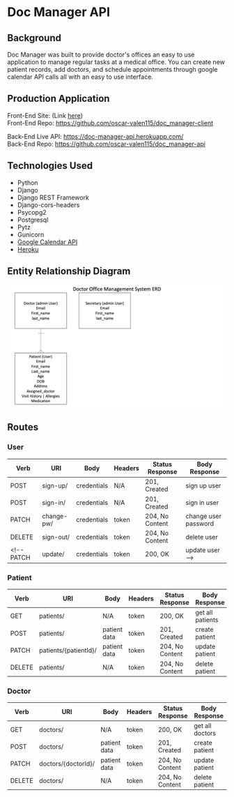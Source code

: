 # Doc Manager API

## Background
Doc Manager was built to provide doctor's offices an easy to use application to manage regular tasks at a medical office. You can create new patient records, add doctors, and schedule appointments through google calendar API calls all with an easy to use interface.

## Production Application
Front-End Site: (Link [here](https://oscar-valen115.github.io/doc_manager-client/))  
Front-End Repo: https://github.com/oscar-valen115/doc_manager-client  

Back-End Live API: https://doc-manager-api.herokuapp.com/  
Back-End Repo: https://github.com/oscar-valen115/doc_manager-api

## Technologies Used
- Python
- Django
- Django REST Framework
- Django-cors-headers
- Psycopg2
- Postgresql
- Pytz
- Gunicorn
- [Google Calendar API](https://developers.google.com/calendar)
- [Heroku](https://www.heroku.com)

## Entity Relationship Diagram  

![ERD](./staticfiles/admin/img/Capstone_Office_Assistant_ERD.jpg)

## Routes
### User

Verb | URI | Body | Headers | Status Response | Body Response
--- | --- | --- | --- | --- | ---
POST | sign-up/ | credentials | N/A | 201, Created | sign up user
POST | sign-in/ | credentials | N/A | 201, Created | sign in user
PATCH| change-pw/ | credentials | token | 204, No Content | change user password
DELETE | sign-out/ | credentials | token | 204, No Content | delete user
<!-- PATCH | update/ | credentials | token | 200, OK | update user   -->
  
  
### Patient

Verb | URI | Body | Headers | Status Response | Body Response
--- | --- | --- | --- | --- | ---
GET | patients/ | N/A | token | 200, OK | get all patients
POST | patients/ | patient data | token | 201, Created | create patient
PATCH| patients/{patientId}/ | patient data | token | 204, No Content | update patient
DELETE | patients/ | N/A | token | 204, No Content | delete patient 
  
### Doctor

Verb | URI | Body | Headers | Status Response | Body Response
--- | --- | --- | --- | --- | ---
GET | doctors/ | N/A | token | 200, OK | get all doctors
POST | doctors/ | patient data | token | 201, Created | create patient
PATCH| doctors/{doctorId}/ | patient data | token | 204, No Content | update patient
DELETE | doctors/ | N/A | token | 204, No Content | delete patient  